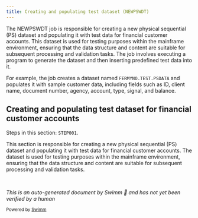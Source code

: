 ```yaml
---
title: Creating and populating test dataset (NEWPSWDT)
---
```

The NEWPSWDT job is responsible for creating a new physical sequential (PS) dataset and populating it with test data for financial customer accounts. This dataset is used for testing purposes within the mainframe environment, ensuring that the data structure and content are suitable for subsequent processing and validation tasks. The job involves executing a program to generate the dataset and then inserting predefined test data into it.

For example, the job creates a dataset named `FERMYNO.TEST.PSDATA` and populates it with sample customer data, including fields such as ID, client name, document number, agency, account, type, signal, and balance.

## Creating and populating test dataset for financial customer accounts

Steps in this section: `STEP001`.

This section is responsible for creating a new physical sequential (PS) dataset and populating it with test data for financial customer accounts. The dataset is used for testing purposes within the mainframe environment, ensuring that the data structure and content are suitable for subsequent processing and validation tasks.

&nbsp;

*This is an auto-generated document by Swimm 🌊 and has not yet been verified by a human*

<SwmMeta version="3.0.0" repo-id="Z2l0aHViJTNBJTNBbWFpbmZyYW1lJTNBJTNBU3dpbW0tRGVtbw==" repo-name="mainframe"><sup>Powered by [Swimm](/)</sup></SwmMeta>

